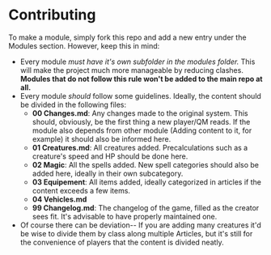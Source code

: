 # Contributing

To make a module, simply fork this repo and add a new entry under the Modules section. However, keep this in mind:

 - Every module *must have it's own subfolder in the modules folder.* This will make the project much more manageable by reducing clashes. **Modules that do not follow this rule won't be added to the main repo at all.**
 - Every module *should* follow some guidelines. Ideally, the content should be divided in the following files:
   - **00 Changes.md**: Any changes made to the original system. This should, obviously, be the first thing a new player/QM reads. If the module also depends from other module (Adding content to it, for example) it should also be informed here.
   - **01 Creatures.md**: All creatures added. Precalculations such as a creature's speed and HP should be done here.
   - **02 Magic**: All the spells added. New spell categories should also be added here, ideally in their own subcategory.
   - **03 Equipement**: All items added, ideally categorized in articles if the content exceeds a few items.
   - **04 Vehicles.md**
   - **99 Changelog.md**: The changelog of the game, filled as the creator sees fit. It's advisable to have properly maintained one.
 - Of course there can be deviation-- If you are adding many creatures it'd be wise to divide them by class along multiple Articles, but it's still for the convenience of players that the content is divided neatly.

